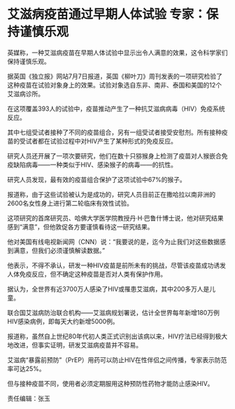 # 艾滋病疫苗通过早期人体试验 专家：保持谨慎乐观

英媒称，一种艾滋病疫苗在早期人体试验中显示出令人满意的效果，这令科学家们保持谨慎乐观。

据英国《独立报》网站7月7日报道，英国《柳叶刀》周刊发表的一项研究检验了这种疫苗在试验对象身上的效果。试验对象选自东非、南非、泰国和美国的12个艾滋病诊所。

在这项覆盖393人的试验中，疫苗推动产生了一种抗艾滋病病毒（HIV）免疫系统反应。

其中七组受试者接种了不同的疫苗组合，另有一组受试者接受安慰剂。所有接种疫苗的受试者都在试验过程中对HIV产生了某种形式的免疫反应。

研究人员还开展了一项次要研究，他们在数十只猕猴身上检测了疫苗对人猴嵌合免疫缺陷病毒——一种类似于HIV、感染猴子的病毒——的抗性。

研究人员发现，最有效的疫苗组合保护了这项试验中67%的猴子。

报道称，由于这些试验被认为是成功的，研究人员目前正在撒哈拉以南非洲的2600名女性身上进行第二轮临床有效性试验。

这项研究的首席研究员、哈佛大学医学院教授丹·H·巴鲁什博士说，他对研究结果感到“满意”，但他敦促各方要谨慎看待这一研究结果。

他对美国有线电视新闻网（CNN）说：“我要说的是，迄今为止我们对这些数据感到满意，但我们必须谨慎解读数据。”

他表示，不得不承认，研发一种HIV疫苗是前所未有的挑战，尽管该疫苗成功诱发人体免疫反应，但不确定这种疫苗是否对人类有保护作用。

据认为，全世界有近3700万人感染了HIV或罹患艾滋病，其中200多万人是儿童。

联合国艾滋病防治联合机构——艾滋病规划署说，估计全世界每年新增180万例HIV感染病例，即每天大约新增5000例。

报道称，虽然自上世纪80年代初人类正式识别出该病以来，HIV疗法已经得到极大地改进，但事实证明，研发艾滋病疫苗并不容易。

艾滋病“暴露前预防”（PrEP）用药可以防止HIV在性伴侣之间传播，专家表示防范率可达25%。

但与接种疫苗不同，使用者必须定期服用这种预防性药物才能防止感染HIV。

责任编辑：张玉

